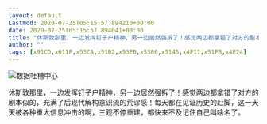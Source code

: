 ```yaml
---
layout: default
Lastmod: 2020-07-25T05:15:57.894210+00:00
date: 2020-07-25T05:15:57.894041+00:00
title: "休斯敦那里，一边发挥钉子户精神，另一边居然强拆了！感觉两边都拿错了对方的剧本似的，充满了后现代解构意识流的荒谬感！每天都在见证历史的赶脚，这一天天被各种重大信息冲击的啊，三观不停重建，都快来不及记住自己叫啥名了。"
author: ""
tags: [x91CD,x611F,x53CA,x51B2,x53EB,x5386,x5145,x4F11,x51FB,x4E24]
---
```


 ![数据吐槽中心](https://images.weserv.nl/?url=http%3A//mmbiz.qpic.cn/mmbiz_png/m312mfLHFZpiaSWUicnctjAumzeJR1HicPYoRFAibzcDiaC3YmmaZnHGAGVmohZCibHUTxPqNGU9v22lvoJuO5KNRbrg/0%3Fwx_fmt%3Dpng) 

休斯敦那里，一边发挥钉子户精神，另一边居然强拆了！感觉两边都拿错了对方的剧本似的，充满了后现代解构意识流的荒谬感！每天都在见证历史的赶脚，这一天天被各种重大信息冲击的啊，三观不停重建，都快来不及记住自己叫啥名了。

